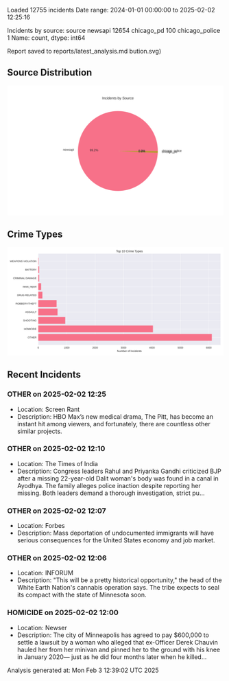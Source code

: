 
Loaded 12755 incidents
Date range: 2024-01-01 00:00:00 to 2025-02-02 12:25:16

Incidents by source:
source
newsapi           12654
chicago_pd          100
chicago_police        1
Name: count, dtype: int64

Report saved to reports/latest_analysis.md
bution.svg)

## Source Distribution
![Source Distribution](images/source_distribution.svg)

## Crime Types
![Crime Types](images/crime_types.svg)

## Recent Incidents

### OTHER on 2025-02-02 12:25
- Location: Screen Rant
- Description: HBO Max’s new medical drama, The Pitt, has become an instant hit among viewers, and fortunately, there are countless other similar projects.


### OTHER on 2025-02-02 12:10
- Location: The Times of India
- Description: Congress leaders Rahul and Priyanka Gandhi criticized BJP after a missing 22-year-old Dalit woman's body was found in a canal in Ayodhya. The family alleges police inaction despite reporting her missing. Both leaders demand a thorough investigation, strict pu…


### OTHER on 2025-02-02 12:07
- Location: Forbes
- Description: Mass deportation of undocumented immigrants will have serious consequences for the United States economy and job market.


### OTHER on 2025-02-02 12:06
- Location: INFORUM
- Description: "This will be a pretty historical opportunity," the head of the White Earth Nation's cannabis operation says. The tribe expects to seal its compact with the state of Minnesota soon.


### HOMICIDE on 2025-02-02 12:00
- Location: Newser
- Description: The city of Minneapolis has agreed to pay $600,000 to settle a lawsuit by a woman who alleged that ex-Officer Derek Chauvin hauled her from her minivan and pinned her to the ground with his knee in January 2020— just as he did four months later when he killed…

Analysis generated at: Mon Feb  3 12:39:02 UTC 2025
